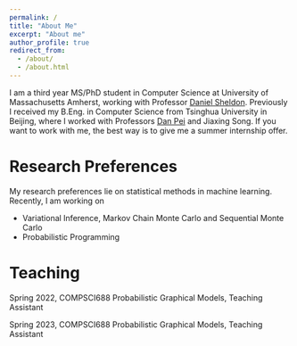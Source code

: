 ```yaml
---
permalink: /
title: "About Me"
excerpt: "About me"
author_profile: true
redirect_from: 
  - /about/
  - /about.html
---
```


I am a third year MS/PhD student in Computer Science at University of Massachusetts Amherst, working with Professor [Daniel Sheldon](https://people.cs.umass.edu/~sheldon/index.html). Previously I received my B.Eng. in Computer Science from Tsinghua University in Beijing, where I worked with Professors [Dan Pei](https://netman.aiops.org/~peidan/) and Jiaxing Song. 
If you want to work with me, the best way is to give me a summer internship offer.

Research Preferences
======
My research preferences lie on statistical methods in machine learning. Recently, I am working on
+ Variational Inference, Markov Chain Monte Carlo and Sequential Monte Carlo
+ Probabilistic Programming


Teaching
======
Spring 2022, COMPSCI688 Probabilistic Graphical Models, Teaching Assistant

Spring 2023, COMPSCI688 Probabilistic Graphical Models, Teaching Assistant